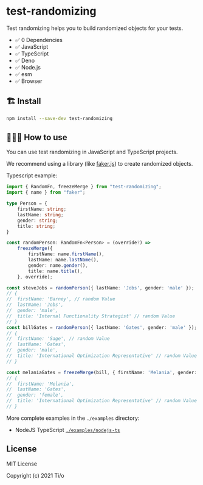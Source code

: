 # test-randomizing

Test randomizing helps you to build randomized objects for your tests.

- ✅ 0 Dependencies
- ✅ JavaScript
- ✅ TypeScript
- ✅ Deno
- ✅ Node.js
- ✅ esm
- ✅ Browser

## 🏗 Install

```sh
npm install --save-dev test-randomizing
```

## 🤷🏽‍♂️ How to use

You can use test randomizing in JavaScript and TypeScript projects.

We recommend using a library (like [faker.js](https://github.com/marak/Faker.js/)) to create randomized objects.

Typescript example:

```typescript
import { RandomFn, freezeMerge } from "test-randomizing";
import { name } from "faker";

type Person = {
    firstName: string;
    lastName: string;
    gender: string;
    title: string;
}

const randomPerson: RandomFn<Person> = (override?) =>
    freezeMerge({
        firstName: name.firstName(),
        lastName: name.lastName(),
        gender: name.gender(),
        title: name.title(),
    }, override);

const steveJobs = randomPerson({ lastName: 'Jobs', gender: 'male' });
// {
//  firstName: 'Barney', // random Value
//  lastName: 'Jobs',
//  gender: 'male',
//  title: 'Internal Functionality Strategist' // random Value
// }
const billGates = randomPerson({ lastName: 'Gates', gender: 'male' });
// {
//  firstName: 'Sage', // random Value
//  lastName: 'Gates',
//  gender: 'male',
//  title: 'International Optimization Representative' // random Value
// }

const melaniaGates = freezeMerge(bill, { firstName: 'Melania', gender: 'female' });
// {
//  firstName: 'Melania',
//  lastName: 'Gates',
//  gender: 'female',
//  title: 'International Optimization Representative' // random Value
// }
```

More complete examples in the `./examples` directory:
- NodeJS TypeScript [`./examples/nodejs-ts`](https://github.com/tiloio/test-randomizing/examples/nodejs-ts)

## License

MIT License

Copyright (c) 2021 Ti/o